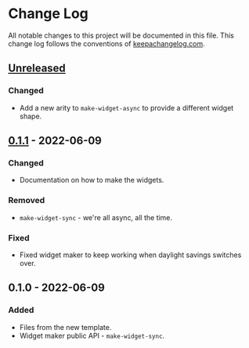 # Change Log
All notable changes to this project will be documented in this file. This change log follows the conventions of [keepachangelog.com](http://keepachangelog.com/).

## [Unreleased]
### Changed
- Add a new arity to `make-widget-async` to provide a different widget shape.

## [0.1.1] - 2022-06-09
### Changed
- Documentation on how to make the widgets.

### Removed
- `make-widget-sync` - we're all async, all the time.

### Fixed
- Fixed widget maker to keep working when daylight savings switches over.

## 0.1.0 - 2022-06-09
### Added
- Files from the new template.
- Widget maker public API - `make-widget-sync`.

[Unreleased]: https://sourcehost.site/your-name/remarke-main-api/compare/0.1.1...HEAD
[0.1.1]: https://sourcehost.site/your-name/remarke-main-api/compare/0.1.0...0.1.1
